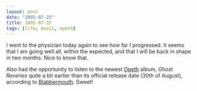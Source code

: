 ```yaml
---
layout: post
date: "2005-07-25"
title: 2005-07-25
tags: [life, music, opeth]
---
```

I went to the physician today again to see how far I progressed. It
seems that I am going well all, within the expected, and that I
will be back in shape in two months. Nice to know that.

Also had the opportunity to listen to the newest
[Opeth](http://www.opeth.com/) album, *Ghost Reveries* quite a bit
earlier than its official release date (30th of August), according
to
[Blabbermouth](http://www.roadrunnerrecords.com/blabbermouth.net/news.aspx?mode=Article&newsitemID=39014).
Sweet!


